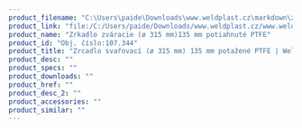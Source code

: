 ```yaml
---
product_filename: "C:\Users\paide\Downloads\www.weldplast.cz\markdown\zrcadlo-svarovaci-o-315-mm-135-mm-potazene-ptfe.md"
product_link: "file:/C:/Users/paide/Downloads/www.weldplast.cz/www.weldplast.cz/sk/zrcadlo-svarovaci-o-315-mm-135-mm-potazene-ptfe"
product_name: "Zrkadlo zváracie (ø 315 mm)135 mm potiahnuté PTFE"
product_id: "Obj. číslo:107.344"
product_title: "Zrcadlo svařovací (ø 315 mm) 135 mm potažené PTFE | Weldplast"
product_desc: ""
product_specs: ""
product_downloads: ""
product_href: ""
product_desc_2: ""
product_accessories: ""
product_similar: ""
---
```

